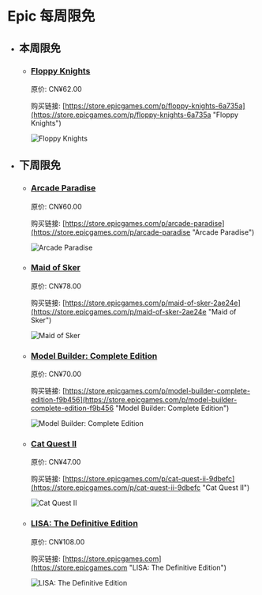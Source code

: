 # Epic 每周限免

- ## 本周限免


  - ### [Floppy Knights](https://store.epicgames.com/p/floppy-knights-6a735a "Floppy Knights")

    原价: CN¥62.00

    购买链接: [https://store.epicgames.com/p/floppy-knights-6a735a](https://store.epicgames.com/p/floppy-knights-6a735a "Floppy Knights")

    ![Floppy Knights](https://cdn1.epicgames.com/spt-assets/e6d8370167ce4fe99a69d195174f6208/floppy-knights-rnv64.png)


- ## 下周限免


  - ### [Arcade Paradise](https://store.epicgames.com/p/arcade-paradise "Arcade Paradise")

    原价: CN¥60.00

    购买链接: [https://store.epicgames.com/p/arcade-paradise](https://store.epicgames.com/p/arcade-paradise "Arcade Paradise")

    ![Arcade Paradise](https://cdn1.epicgames.com/offer/89b9c510e8d74b9da34c447915b1ffb1/EGS_ArcadeParadise_NosebleedInteractive_S1_2560x1440-5a8ca84efde851f3ca2b0d30b393543e)


  - ### [Maid of Sker](https://store.epicgames.com/p/maid-of-sker-2ae24e "Maid of Sker")

    原价: CN¥78.00

    购买链接: [https://store.epicgames.com/p/maid-of-sker-2ae24e](https://store.epicgames.com/p/maid-of-sker-2ae24e "Maid of Sker")

    ![Maid of Sker](https://cdn1.epicgames.com/spt-assets/964693002c1b447c949b155c71727c45/maid-of-sker-1ig0g.jpg)


  - ### [Model Builder: Complete Edition](https://store.epicgames.com/p/model-builder-complete-edition-f9b456 "Model Builder: Complete Edition")

    原价: CN¥70.00

    购买链接: [https://store.epicgames.com/p/model-builder-complete-edition-f9b456](https://store.epicgames.com/p/model-builder-complete-edition-f9b456 "Model Builder: Complete Edition")

    ![Model Builder: Complete Edition](https://cdn1.epicgames.com/spt-assets/7472ec268e344e77a85e95976c0ffc6d/model-builder-1vfgr.png)


  - ### [Cat Quest II](https://store.epicgames.com/p/cat-quest-ii-9dbefc "Cat Quest II")

    原价: CN¥47.00

    购买链接: [https://store.epicgames.com/p/cat-quest-ii-9dbefc](https://store.epicgames.com/p/cat-quest-ii-9dbefc "Cat Quest II")

    ![Cat Quest II](https://cdn1.epicgames.com/spt-assets/fe812f94c42e44e986691a84c796952d/cat-quest-ii-cj318.jpg)


  - ### [LISA: The Definitive Edition](https://store.epicgames.com "LISA: The Definitive Edition")

    原价: CN¥108.00

    购买链接: [https://store.epicgames.com](https://store.epicgames.com "LISA: The Definitive Edition")

    ![LISA: The Definitive Edition](https://cdn1.epicgames.com/offer/ca3a9d16d131478c97fd56c138a6511a/EGS_LISATheDefinitiveEdition_DingalingProductions_Bundles_S1_2560x1440-55b66eb2046507e58eac435c21331bd5)

